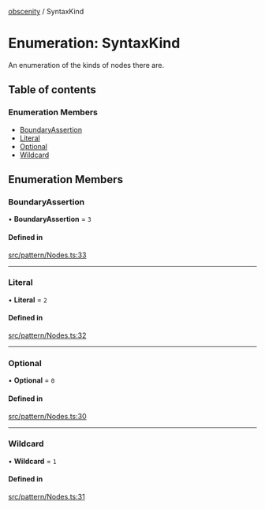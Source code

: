 [obscenity](../README.md) / SyntaxKind

# Enumeration: SyntaxKind

An enumeration of the kinds of nodes there are.

## Table of contents

### Enumeration Members

- [BoundaryAssertion](SyntaxKind.md#boundaryassertion)
- [Literal](SyntaxKind.md#literal)
- [Optional](SyntaxKind.md#optional)
- [Wildcard](SyntaxKind.md#wildcard)

## Enumeration Members

### BoundaryAssertion

• **BoundaryAssertion** = ``3``

#### Defined in

[src/pattern/Nodes.ts:33](https://github.com/jo3-l/obscenity/blob/da754da/src/pattern/Nodes.ts#L33)

___

### Literal

• **Literal** = ``2``

#### Defined in

[src/pattern/Nodes.ts:32](https://github.com/jo3-l/obscenity/blob/da754da/src/pattern/Nodes.ts#L32)

___

### Optional

• **Optional** = ``0``

#### Defined in

[src/pattern/Nodes.ts:30](https://github.com/jo3-l/obscenity/blob/da754da/src/pattern/Nodes.ts#L30)

___

### Wildcard

• **Wildcard** = ``1``

#### Defined in

[src/pattern/Nodes.ts:31](https://github.com/jo3-l/obscenity/blob/da754da/src/pattern/Nodes.ts#L31)
